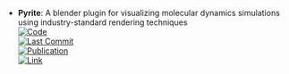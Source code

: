 - **Pyrite**: A blender plugin for visualizing molecular dynamics simulations using industry-standard rendering techniques  
	[![Code](https://img.shields.io/github/stars/durrantlab/pyrite?style=for-the-badge&logo=github)](https://github.com/durrantlab/pyrite/)  
	[![Last Commit](https://img.shields.io/github/last-commit/durrantlab/pyrite?style=for-the-badge&logo=github)](https://github.com/durrantlab/pyrite/)  
	[![Publication](https://img.shields.io/badge/Publication-Citations:10-blue?style=for-the-badge&logo=bookstack)](https://doi.org/10.1002/jcc.25155)  
	[![Link](https://img.shields.io/badge/Link-online-brightgreen?style=for-the-badge&logo=cachet&logoColor=65FF8F)](http://durrantlab.com/pyrite/)  
